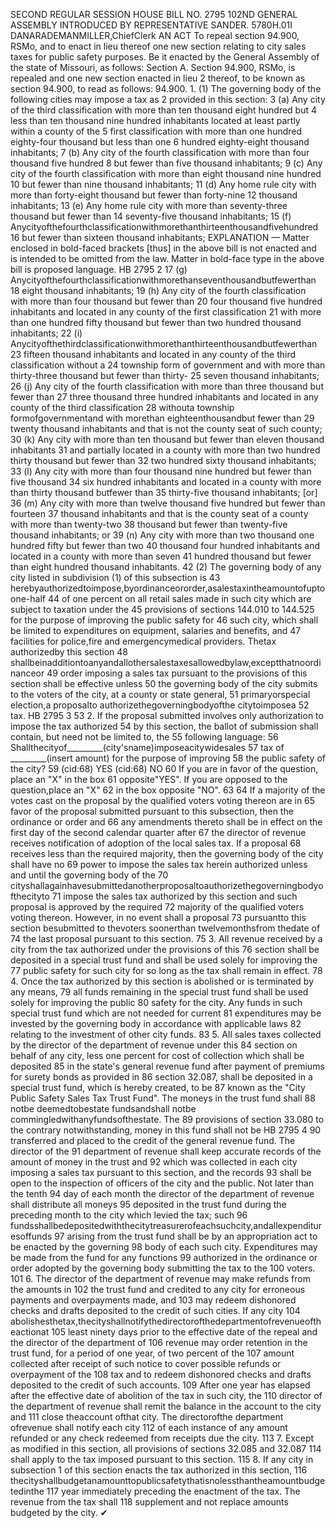 SECOND REGULAR SESSION
HOUSE BILL NO. 2795
102ND GENERAL ASSEMBLY
INTRODUCED BY REPRESENTATIVE SANDER.
5780H.01I DANARADEMANMILLER,ChiefClerk
AN ACT
To repeal section 94.900, RSMo, and to enact in lieu thereof one new section relating to city
sales taxes for public safety purposes.
Be it enacted by the General Assembly of the state of Missouri, as follows:
Section A. Section 94.900, RSMo, is repealed and one new section enacted in lieu
2 thereof, to be known as section 94.900, to read as follows:
94.900. 1. (1) The governing body of the following cities may impose a tax as
2 provided in this section:
3 (a) Any city of the third classification with more than ten thousand eight hundred but
4 less than ten thousand nine hundred inhabitants located at least partly within a county of the
5 first classification with more than one hundred eighty-four thousand but less than one
6 hundred eighty-eight thousand inhabitants;
7 (b) Any city of the fourth classification with more than four thousand five hundred
8 but fewer than five thousand inhabitants;
9 (c) Any city of the fourth classification with more than eight thousand nine hundred
10 but fewer than nine thousand inhabitants;
11 (d) Any home rule city with more than forty-eight thousand but fewer than forty-nine
12 thousand inhabitants;
13 (e) Any home rule city with more than seventy-three thousand but fewer than
14 seventy-five thousand inhabitants;
15 (f) Anycityofthefourthclassificationwithmorethanthirteenthousandfivehundred
16 but fewer than sixteen thousand inhabitants;
EXPLANATION — Matter enclosed in bold-faced brackets [thus] in the above bill is not enacted and is
intended to be omitted from the law. Matter in bold-face type in the above bill is proposed language.
HB 2795 2
17 (g) Anycityofthefourthclassificationwithmorethanseventhousandbutfewerthan
18 eight thousand inhabitants;
19 (h) Any city of the fourth classification with more than four thousand but fewer than
20 four thousand five hundred inhabitants and located in any county of the first classification
21 with more than one hundred fifty thousand but fewer than two hundred thousand inhabitants;
22 (i) Anycityofthethirdclassificationwithmorethanthirteenthousandbutfewerthan
23 fifteen thousand inhabitants and located in any county of the third classification without a
24 township form of government and with more than thirty-three thousand but fewer than thirty-
25 seven thousand inhabitants;
26 (j) Any city of the fourth classification with more than three thousand but fewer than
27 three thousand three hundred inhabitants and located in any county of the third classification
28 withouta township formofgovernmentand with morethan eighteenthousandbut fewer than
29 twenty thousand inhabitants and that is not the county seat of such county;
30 (k) Any city with more than ten thousand but fewer than eleven thousand inhabitants
31 and partially located in a county with more than two hundred thirty thousand but fewer than
32 two hundred sixty thousand inhabitants;
33 (l) Any city with more than four thousand nine hundred but fewer than five thousand
34 six hundred inhabitants and located in a county with more than thirty thousand butfewer than
35 thirty-five thousand inhabitants; [or]
36 (m) Any city with more than twelve thousand five hundred but fewer than fourteen
37 thousand inhabitants and that is the county seat of a county with more than twenty-two
38 thousand but fewer than twenty-five thousand inhabitants; or
39 (n) Any city with more than two thousand one hundred fifty but fewer than two
40 thousand four hundred inhabitants and located in a county with more than seven
41 hundred thousand but fewer than eight hundred thousand inhabitants.
42 (2) The governing body of any city listed in subdivision (1) of this subsection is
43 herebyauthorizedtoimpose,byordinanceororder,asalestaxintheamountofuptoone-half
44 of one percent on all retail sales made in such city which are subject to taxation under the
45 provisions of sections 144.010 to 144.525 for the purpose of improving the public safety for
46 such city, which shall be limited to expenditures on equipment, salaries and benefits, and
47 facilities for police,fire and emergencymedical providers. Thetax authorizedby this section
48 shallbeinadditiontoanyandallothersalestaxesallowedbylaw,exceptthatnoordinanceor
49 order imposing a sales tax pursuant to the provisions of this section shall be effective unless
50 the governing body of the city submits to the voters of the city, at a county or state general,
51 primaryorspecial election,a proposalto authorizethegoverningbodyofthe citytoimposea
52 tax.
HB 2795 3
53 2. If the proposal submitted involves only authorization to impose the tax authorized
54 by this section, the ballot of submission shall contain, but need not be limited to, the
55 following language:
56 Shallthecityof_________(city'sname)imposeacitywidesales
57 tax of _________(insert amount) for the purpose of improving
58 the public safety of the city?
59 (cid:68) YES (cid:68) NO
60 If you are in favor of the question, place an "X" in the box
61 opposite"YES". If you are opposed to the question,place an "X"
62 in the box opposite "NO".
63
64 If a majority of the votes cast on the proposal by the qualified voters voting thereon are in
65 favor of the proposal submitted pursuant to this subsection, then the ordinance or order and
66 any amendments thereto shall be in effect on the first day of the second calendar quarter after
67 the director of revenue receives notification of adoption of the local sales tax. If a proposal
68 receives less than the required majority, then the governing body of the city shall have no
69 power to impose the sales tax herein authorized unless and until the governing body of the
70 cityshallagainhavesubmittedanotherproposaltoauthorizethegoverningbodyofthecityto
71 impose the sales tax authorized by this section and such proposal is approved by the required
72 majority of the qualified voters voting thereon. However, in no event shall a proposal
73 pursuantto this section besubmitted to thevoters soonerthan twelvemonthsfrom thedate of
74 the last proposal pursuant to this section.
75 3. All revenue received by a city from the tax authorized under the provisions of this
76 section shall be deposited in a special trust fund and shall be used solely for improving the
77 public safety for such city for so long as the tax shall remain in effect.
78 4. Once the tax authorized by this section is abolished or is terminated by any means,
79 all funds remaining in the special trust fund shall be used solely for improving the public
80 safety for the city. Any funds in such special trust fund which are not needed for current
81 expenditures may be invested by the governing body in accordance with applicable laws
82 relating to the investment of other city funds.
83 5. All sales taxes collected by the director of the department of revenue under this
84 section on behalf of any city, less one percent for cost of collection which shall be deposited
85 in the state's general revenue fund after payment of premiums for surety bonds as provided in
86 section 32.087, shall be deposited in a special trust fund, which is hereby created, to be
87 known as the "City Public Safety Sales Tax Trust Fund". The moneys in the trust fund shall
88 notbe deemedtobestate fundsandshall notbe commingledwithanyfundsofthestate. The
89 provisions of section 33.080 to the contrary notwithstanding, money in this fund shall not be
HB 2795 4
90 transferred and placed to the credit of the general revenue fund. The director of the
91 department of revenue shall keep accurate records of the amount of money in the trust and
92 which was collected in each city imposing a sales tax pursuant to this section, and the records
93 shall be open to the inspection of officers of the city and the public. Not later than the tenth
94 day of each month the director of the department of revenue shall distribute all moneys
95 deposited in the trust fund during the preceding month to the city which levied the tax; such
96 fundsshallbedepositedwiththecitytreasurerofeachsuchcity,andallexpendituresoffunds
97 arising from the trust fund shall be by an appropriation act to be enacted by the governing
98 body of each such city. Expenditures may be made from the fund for any functions
99 authorized in the ordinance or order adopted by the governing body submitting the tax to the
100 voters.
101 6. The director of the department of revenue may make refunds from the amounts in
102 the trust fund and credited to any city for erroneous payments and overpayments made, and
103 may redeem dishonored checks and drafts deposited to the credit of such cities. If any city
104 abolishesthetax,thecityshallnotifythedirectorofthedepartmentofrevenueoftheactionat
105 least ninety days prior to the effective date of the repeal and the director of the department of
106 revenue may order retention in the trust fund, for a period of one year, of two percent of the
107 amount collected after receipt of such notice to cover possible refunds or overpayment of the
108 tax and to redeem dishonored checks and drafts deposited to the credit of such accounts.
109 After one year has elapsed after the effective date of abolition of the tax in such city, the
110 director of the department of revenue shall remit the balance in the account to the city and
111 close theaccount ofthat city. The directorofthe department ofrevenue shall notify each city
112 of each instance of any amount refunded or any check redeemed from receipts due the city.
113 7. Except as modified in this section, all provisions of sections 32.085 and 32.087
114 shall apply to the tax imposed pursuant to this section.
115 8. If any city in subsection 1 of this section enacts the tax authorized in this section,
116 thecityshallbudgetanamounttopublicsafetythatisnolessthantheamountbudgetedinthe
117 year immediately preceding the enactment of the tax. The revenue from the tax shall
118 supplement and not replace amounts budgeted by the city.
✔